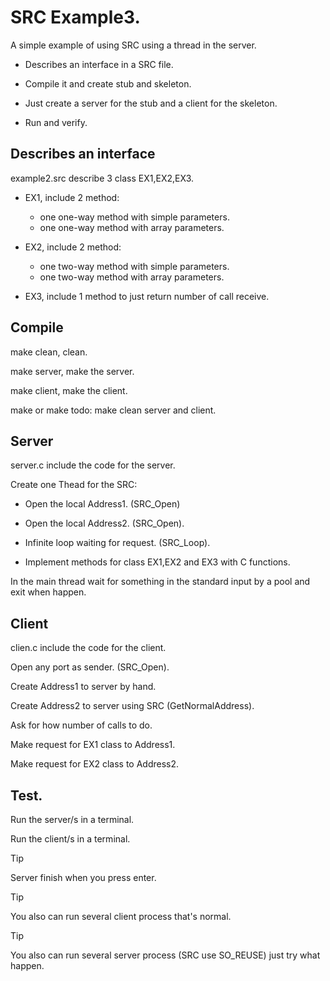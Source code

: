 # SRC Example3.
A simple example of using SRC using a thread in the server.

- Describes an interface in a SRC file.

- Compile it and create stub and skeleton.

- Just create a server for the stub and a client for the skeleton.

- Run and verify.

## Describes an interface

  example2.src describe 3 class EX1,EX2,EX3.
  
  - EX1, include 2 method:
     - one one-way method with simple parameters.
     - one one-way method with array parameters.

  - EX2, include 2 method:
     - one two-way method with simple parameters.
     - one two-way method with array parameters.

  - EX3, include 1 method to just return number of call receive.
  
## Compile

  make clean, clean. 
  
  make server, make the server.
  
  make client, make the client.
  
  make or make todo: make clean server and client.

## Server

server.c include the code for the server.

Create one Thead for the SRC:

- Open the local Address1. (SRC_Open)

- Open the local Address2. (SRC_Open).

- Infinite loop waiting for request. (SRC_Loop).

- Implement methods for class EX1,EX2 and EX3 with C functions.

In the main thread wait for something in the standard input by a pool and exit when happen.


## Client

clien.c include the code for the client.

Open any port as sender. (SRC_Open).

Create Address1 to server by hand.

Create Address2 to server using SRC (GetNormalAddress).

Ask for how number of calls to do.

Make request for EX1 class to Address1.

Make request for EX2 class to Address2.


## Test.

Run the server/s in a terminal.

Run the client/s in a terminal.

> [!TIP]
> Server finish when you press enter.

> [!TIP]
> You also can run several client process that's normal.

> [!TIP]
> You also can run several server process (SRC use SO_REUSE) just try what happen.
